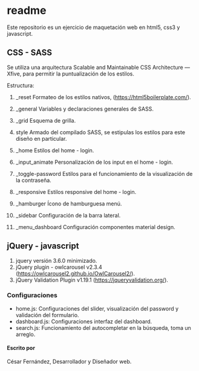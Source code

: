 # readme

Este repositorio es un ejercicio de maquetación web en html5, css3 y javascript.

## CSS - SASS

Se utiliza una arquitectura Scalable and Maintainable CSS Architecture — Xfive, para permitir la puntualización de los estilos.


Estructura:

1. _reset
Formateo de los estilos nativos, (<https://html5boilerplate.com/>).

2. _general
Variables y declaraciones generales de SASS.

3. _grid
Esquema de grilla.

4. style
Armado del compilado SASS, se estipulas los estilos para este diseño en particular.

5. _home
Estilos del home - login.

6. _input_animate
Personalización de los input en el home - login.

7. _toggle-password
Estilos para el funcionamiento de la visualización de la contraseña.

8. _responsive
Estilos responsive del home - login.

8. _hamburger
Ícono de hamburguesa menú.

9. _sidebar
Configuración de la barra lateral.

10. _menu_dashboard
Configuración componentes material design.




## jQuery - javascript

1. jquery versión 3.6.0 minimizado.
2. jQuery plugin - owlcarousel v2.3.4 (<https://owlcarousel2.github.io/OwlCarousel2/>).
3. jQuery Validation Plugin v1.19.1 (<https://jqueryvalidation.org/>).

### Configuraciones
- home.js: Configuraciones del slider, visualización del password y validación del formulario.
- dashboard.js: Configuraciones interfaz del dashboard.
- search.js: Funcionamiento del autocompletar en la búsqueda, toma un arreglo.


#### Escrito por

César Fernández, Desarrollador y Diseñador web.
